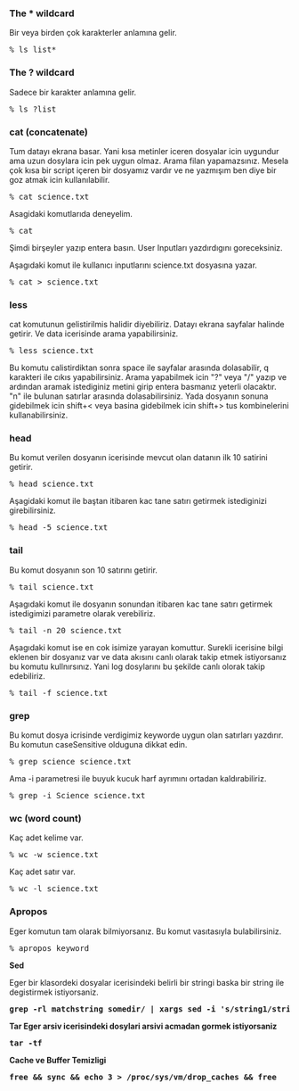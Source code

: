 <h3>The * wildcard</h3>
Bir veya birden çok karakterler anlamına gelir.
<pre>% ls list*
</pre>
<h3>The ? wildcard</h3>
Sadece bir karakter anlamına gelir.
<pre>% ls ?list
</pre>
<h3>cat (concatenate)</h3>
Tum datayı ekrana basar. Yani kısa metinler iceren dosyalar icin uygundur ama uzun dosylara icin pek uygun olmaz. Arama filan yapamazsınız. Mesela çok kısa bir script içeren bir dosyamız vardır ve ne yazmışım ben diye bir goz atmak icin kullanılabilir.
<pre>% cat science.txt
</pre>
Asagidaki komutlarıda deneyelim.
<pre>% cat
</pre>
Şimdi birşeyler yazıp entera basın. User Inputları yazdırdıgını goreceksiniz.

Aşagıdaki komut ile kullanıcı inputlarını science.txt dosyasına yazar.
<pre>% cat &gt; science.txt
</pre>
<h3>less</h3>
cat komutunun gelistirilmis halidir diyebiliriz. Datayı ekrana sayfalar halinde getirir. Ve data icerisinde arama yapabilirsiniz.
<pre>% less science.txt
</pre>
Bu komutu calistirdiktan sonra space ile sayfalar arasında dolasabilir, q karakteri ile cıkıs yapabilirsiniz. Arama yapabilmek icin "?" veya "/" yazıp ve ardından aramak istediginiz metini girip entera basmanız yeterli olacaktır. "n" ile bulunan satırlar arasında dolasabilirsiniz. Yada dosyanın sonuna gidebilmek icin shift+&lt; veya basina gidebilmek icin shift+&gt; tus kombinelerini kullanabilirsiniz.
<h3>head</h3>
Bu komut verilen dosyanın icerisinde mevcut olan datanın ilk 10 satirini getirir.
<pre>% head science.txt
</pre>
Aşagidaki komut ile baştan itibaren kac tane satırı getirmek istediginizi girebilirsiniz.
<pre>% head -5 science.txt
</pre>
<h3>tail</h3>
Bu komut dosyanın son 10 satırını getirir.
<pre>% tail science.txt
</pre>
Aşagıdaki komut ile dosyanın sonundan itibaren kac tane satırı getirmek istedigimizi parametre olarak verebiliriz.
<pre>% tail -n 20 science.txt
</pre>
Aşagıdaki komut ise en cok isimize yarayan komuttur. Surekli icerisine bilgi eklenen bir dosyanız var ve data akısını canlı olarak takip etmek istiyorsanız bu komutu kullnırsınız. Yani log dosylarını bu şekilde canlı olorak takip edebiliriz.
<pre>% tail -f science.txt
</pre>
<h3>grep</h3>
Bu komut dosya icrisinde verdigimiz keyworde uygun olan satırları yazdırır. Bu komutun caseSensitive olduguna dikkat edin.
<pre>% grep science science.txt
</pre>
Ama -i parametresi ile buyuk kucuk harf ayrımını ortadan kaldırabiliriz.
<pre>% grep -i Science science.txt
</pre>
<h3>wc (word count)</h3>
Kaç adet kelime var.
<pre>% wc -w science.txt
</pre>
Kaç adet satır var.
<pre>% wc -l science.txt
</pre>
<h3>Apropos</h3>
Eger komutun tam olarak bilmiyorsanız. Bu komut vasıtasıyla bulabilirsiniz.
<pre>% apropos keyword</pre>

<strong>Sed

</strong><span class="hljs-attribute">Eger bir klasordeki dosyalar icerisindeki belirli bir stringi baska bir string ile degistirmek istiyorsaniz.</span><strong>

<pre>
grep -rl matchstring somedir/ | xargs sed -i <span class="hljs-string">'s/string1/string2/g'
</pre>

<strong>
Tar
</strong>
<span>Eger arsiv icerisindeki dosylari arsivi acmadan gormek istiyorsaniz</span>
<pre>
tar -tf <archive.tar>
</pre>

<strong>
Cache ve Buffer Temizligi
</strong>

<pre>free && sync && echo 3 > /proc/sys/vm/drop_caches && free</pre>